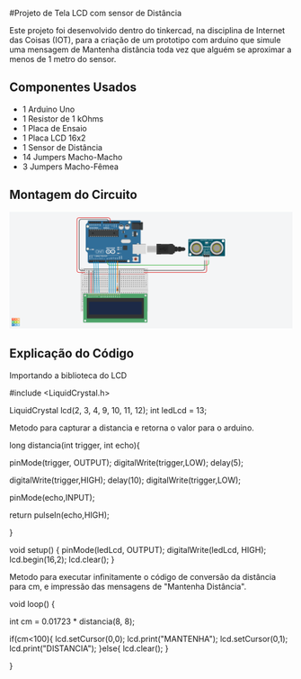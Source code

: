 #Projeto de Tela LCD com sensor de Distância 

Este projeto foi desenvolvido dentro do tinkercad, na disciplina de Internet das Coisas (IOT), para a criação de um prototipo com arduino que simule uma mensagem de Mantenha distância toda vez que alguém se 
aproximar a menos de 1 metro do sensor.

## Componentes Usados 
- 1 Arduino Uno 
- 1 Resistor de 1 kOhms
- 1 Placa de Ensaio
- 1 Placa LCD 16x2
- 1 Sensor de Distância
- 14 Jumpers Macho-Macho
- 3 Jumpers Macho-Fêmea

## Montagem do Circuito
![Imagem do Circuito](ATV04.png)

## Explicação do Código 

Importando a biblioteca do LCD

#include <LiquidCrystal.h>

LiquidCrystal lcd(2, 3, 4, 9, 10, 11, 12);
int ledLcd = 13;

Metodo para capturar a distancia e retorna o valor para o arduino.

long distancia(int trigger, int echo){
  
  pinMode(trigger, OUTPUT);
  digitalWrite(trigger,LOW);
  delay(5);
 
  digitalWrite(trigger,HIGH);
  delay(10);
  digitalWrite(trigger,LOW);
  
  pinMode(echo,INPUT);
  
  return pulseIn(echo,HIGH);
 
}

void setup()
{
  pinMode(ledLcd, OUTPUT); 
  digitalWrite(ledLcd, HIGH); 
  lcd.begin(16,2); 
  lcd.clear(); 
}

Metodo para executar infinitamente o código de conversão da distância para cm, e impressão das mensagens de "Mantenha Distância".

void loop()
{

  int cm = 0.01723 * distancia(8, 8);
 
  if(cm<100){
    lcd.setCursor(0,0);
    lcd.print("MANTENHA");
    lcd.setCursor(0,1);
    lcd.print("DISTANCIA");
  }else{
    lcd.clear();
  }
  
}
  
